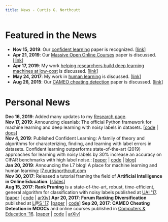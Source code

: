 ```yaml
---
title: News - Curtis G. Northcutt
---
```


# Featured in the News

* **Nov 15, 2019**: Our [confident learning](https://l7.curtisnorthcutt.com/confident-learning) paper is recognized. [[link](https://syncedreview.com/2019/11/15/weekly-papers-emnlp-2019-best-paper-facebook-xlm-r-and-more/)]
* **Apr 21, 2019**: Our [Massive Open Online Courses](https://papers.ssrn.com/sol3/papers.cfm?abstract_id=2586847) paper is discussed. [[link](https://www.valuewalk.com/2015/04/harvardx-and-mitx-two-years-of-open-online-courses-fall-2012-summer-2014/)]
* **Apr 17, 2019**: My work [helping researchers build deep learning machines at low-cost](https://l7.curtisnorthcutt.com/the-best-4-gpu-deep-learning-rig) is discussed. [[link](https://www.xataka.com/componentes/este-maquinon-cuatro-rtx-2080-ti-cuesta-7-800-euros-no-para-gamers-joya-para-deep-learning)]
* **May 24, 2017**: My work in [human learning](https://www.curtisnorthcutt.com/resources/pdf/northcutt_mit_2017_ai_in_online_education.pdf) is discussed. [[link](https://news.harvard.edu/gazette/story/2017/05/emerging-challenges-in-digital-higher-education/)]
* **Aug 26, 2015**: Our [CAMEO cheating detection](http://www.sciencedirect.com/science/article/pii/S0360131516300896) paper is discussed. [[link](https://www.insidehighered.com/news/2015/08/26/harvard-mit-researchers-find-mooc-learners-using-multiple-accounts-cheat)]

# Personal News

**Dec 16, 2019**: Added many updates to my [Research page](/md/research.html). <br>
**Nov 17, 2019**: Announcing cleanlab: The official Python framework for machine learning and deep learning with noisy labels in datasets. [[code](https://github.com/cgnorthcutt/cleanlab) | [docs](https://l7.curtisnorthcutt.com/cleanlab-python-package)] <br>
**Nov 4, 2019**: Published Confident Learning: A family of theory and algorithms for characterizing, finding, and learning with label errors in datasets. Confident learning outperforms state-of-the-art (2019) approaches for learning with noisy labels by 30% increase an accuracy on CIFAR benchmarks with high label noise.: [[paper](https://arxiv.org/abs/1911.00068) | [code](https://github.com/cgnorthcutt/cleanlab) | [blog](https://l7.curtisnorthcutt.com/confident-learning)] <br>
**Jan 20, 2019**: Announcing the L7 blog! A place for machine learning and human learning: [l7.curtisnorthcutt.com](https://l7.curtisnorthcutt.com) <br>
**Nov 30, 2017**: Released a tutorial framing the field of <b>Artificial Intelligence in Online Education</b>. [[slides](https://curtisnorthcutt.com/resources/pdf/northcutt_mit_2017_ai_in_online_education.pdf)] <br>
**Aug 15, 2017**: <b>Rank Pruning</b> is a state-of-the-art, robust, time-efficient, general algorithm for classification with noisy labels published at <a href="http://auai.org/uai2017/proceedings/papers/35.pdf">UAI '17</a>. [[paper](resources/pdf/northcutt_2017_rankpruning.pdf) | [code](https://github.com/cgnorthcutt/rankpruning) | [arXiv](https://arxiv.org/abs/1705.01936)]
**Apr 20, 2017**: <b>Forum Ranking Diversification</b> published at <a href="http://dl.acm.org/citation.cfm?id=3054016">L@S '17</a>. [[paper](resources/pdf/northcutt_2017_diversification.pdf) | [code](https://github.com/cgnorthcutt/forum-diversification)]
**Sep 20, 2017**: <b>CAMEO Cheating Detection in MOOCs</b> and online courses published in <a href="http://www.sciencedirect.com/science/article/pii/S0360131516300896">Computers & Education '16</a>. [[paper](resources/pdf/northcutt_2016_cameo.pdf) | [code](https://github.com/CGNx/edx2bigquery/blob/master/edx2bigquery/make_problem_analysis.py#L1628) | [arXiv](https://arxiv.org/abs/1508.05699)]
